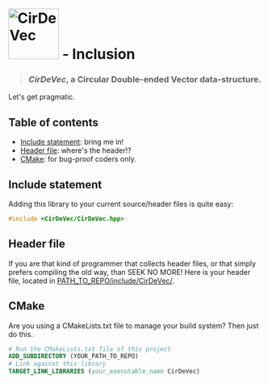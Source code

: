 # [<img src="https://user-images.githubusercontent.com/26225010/44673467-ebbabe80-aa2b-11e8-9754-8b8b0b137ac1.png" height="100" alt="CirDeVec" title="CirDeVec GitHub Homepage">](https://github.com/MuAlphaOmegaEpsilon/CirDeVec) - Inclusion

> ### ***CirDeVec***, a **Cir**cular **D**ouble-**e**nded **Vec**tor data-structure.



Let's get pragmatic.



## Table of contents

- [Include statement](#Include-statement): bring me in!
- [Header file](#Header-file): where's the header!?
- [CMake](#CMake): for bug-proof coders only.



## Include statement

Adding this library to your current source/header files is quite easy:

```c++
#include <CirDeVec/CirDeVec.hpp>
```



## Header file

If you are that kind of programmer that collects header files, or that simply prefers compiling the old way, than SEEK NO MORE!
Here is your header file, located in [PATH_TO_REPO/include/CirDeVec/](../include/CirDeVec/CirDeVec.hpp).



## CMake

Are you using a CMakeLists.txt file to manage your build system? Then just do this.

```cmake
# Run the CMakeLists.txt file of this project
ADD_SUBDIRECTORY (YOUR_PATH_TO_REPO)	
# Link against this library
TARGET_LINK_LIBRARIES (your_executable_name CirDeVec)
```